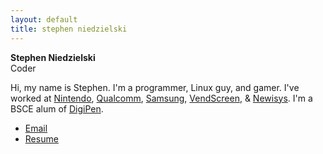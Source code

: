 ```yaml
---
layout: default
title: stephen niedzielski
---
```


**Stephen Niedzielski**<br />
Coder

Hi, my name is Stephen. I'm a programmer, Linux guy, and gamer. I've worked at [Nintendo](http://en.wikipedia.org/wiki/Nintendo_Technology_Development), [Qualcomm](http://www.qualcomm.com/), [Samsung](http://www.samsung.com/us/), [VendScreen](http://vendscreen.com/), & [Newisys](http://www.newisys.com/). I'm a BSCE alum of [DigiPen](http://www.digipen.edu/).

* [Email](stephen@niedzielski.com)
* [Resume](niedzielski_resume.pdf)
